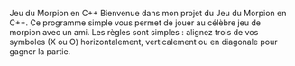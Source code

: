 Jeu du Morpion en C++
Bienvenue dans mon projet du Jeu du Morpion en C++.
Ce programme simple vous permet de jouer au célèbre jeu de morpion avec un ami. Les règles sont simples : alignez trois de vos symboles (X ou O) horizontalement, verticalement ou en diagonale pour gagner la partie.
